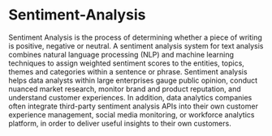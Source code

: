 # Sentiment-Analysis

Sentiment Analysis is the process of determining whether a piece of writing is positive, negative or neutral.
A sentiment analysis system for text analysis combines natural language processing (NLP) and machine learning techniques to assign
weighted sentiment scores to the entities, topics, themes and categories within a sentence or phrase. Sentiment analysis helps data
analysts within large enterprises gauge public opinion, conduct nuanced market research, monitor brand and product reputation, and 
understand customer experiences. In addition, data analytics companies often integrate third-party sentiment analysis APIs into their
own customer experience management, social media monitoring, or workforce analytics platform, in order to deliver useful insights to 
their own customers.
